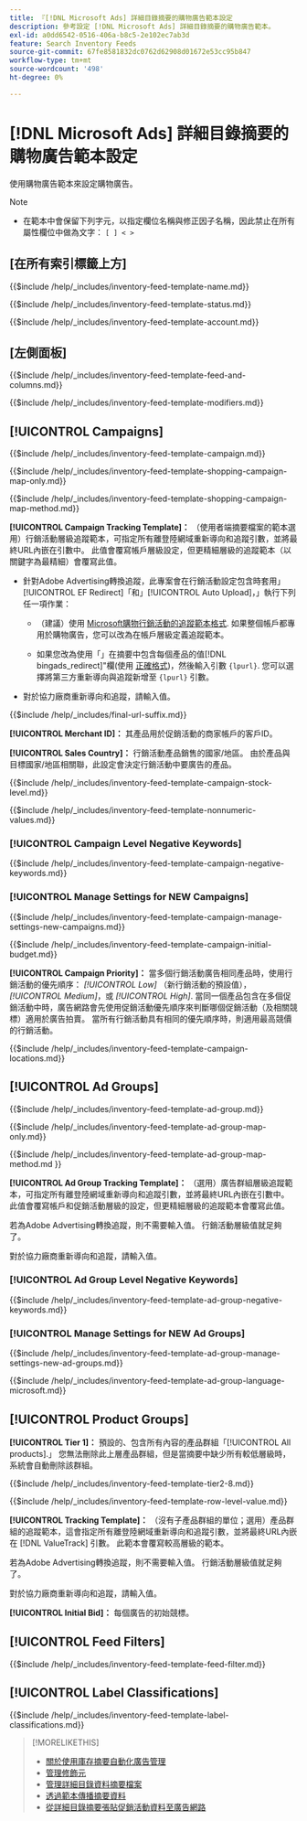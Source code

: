 ```yaml
---
title: 『[!DNL Microsoft Ads] 詳細目錄摘要的購物廣告範本設定
description: 參考設定 [!DNL Microsoft Ads] 詳細目錄摘要的購物廣告範本。
exl-id: a0dd6542-0516-406a-b8c5-2e102ec7ab3d
feature: Search Inventory Feeds
source-git-commit: 67fe8581832dc0762d62908d01672e53cc95b847
workflow-type: tm+mt
source-wordcount: '498'
ht-degree: 0%

---
```


# [!DNL Microsoft Ads] 詳細目錄摘要的購物廣告範本設定

使用購物廣告範本來設定購物廣告。

>[!NOTE]
>
>* 在範本中會保留下列字元，以指定欄位名稱與修正因子名稱，因此禁止在所有屬性欄位中做為文字：  `[ ] < > `


## \[在所有索引標籤上方\]

<!-- **Template Name:** -->

{{$include /help/_includes/inventory-feed-template-name.md}}

<!-- **Status:** -->

{{$include /help/_includes/inventory-feed-template-status.md}}

<!-- **Account:** -->

{{$include /help/_includes/inventory-feed-template-account.md}}

## \[左側面板\]

<!-- **[!UICONTROL Feed &amp; Columns]:** -->

{{$include /help/_includes/inventory-feed-template-feed-and-columns.md}}

<!-- **[!UICONTROL Modifiers]:** -->

{{$include /help/_includes/inventory-feed-template-modifiers.md}}

## [!UICONTROL Campaigns]

<!-- **[!UICONTROL Campaign]:** -->

{{$include /help/_includes/inventory-feed-template-campaign.md}}

<!-- **[!UICONTROL Campaign Map Only]:** -->

{{$include /help/_includes/inventory-feed-template-shopping-campaign-map-only.md}}

<!-- **[!UICONTROL Campaign Map Method]:** -->

{{$include /help/_includes/inventory-feed-template-shopping-campaign-map-method.md}}

**[!UICONTROL Campaign Tracking Template]：** （使用者端摘要檔案的範本選用）行銷活動層級追蹤範本，可指定所有離登陸網域重新導向和追蹤引數，並將最終URL內嵌在引數中。 此值會覆寫帳戶層級設定，但更精細層級的追蹤範本（以關鍵字為最精細）會覆寫此值。

* 針對Adobe Advertising轉換追蹤，此專案會在行銷活動設定包含時套用」[!UICONTROL EF Redirect]「和」[!UICONTROL Auto Upload]，」執行下列任一項作業：

   * （建議）使用 [Microsoft購物行銷活動的追蹤範本格式](/help/search-social-commerce/tracking/formats-click-tracking-microsoft.md). 如果整個帳戶都專用於購物廣告，您可以改為在帳戶層級定義追蹤範本。

   * 如果您改為使用「」在摘要中包含每個產品的值[!DNL bingads_redirect]&quot;欄(使用 [正確格式](/help/search-social-commerce/tracking/formats-click-tracking-microsoft.md))，然後輸入引數 `{lpurl}`. 您可以選擇將第三方重新導向與追蹤新增至 `{lpurl}` 引數。

* 對於協力廠商重新導向和追蹤，請輸入值。

<!-- **[!UICONTROL Campaign Final URL Suffix]:** -->

{{$include /help/_includes/final-url-suffix.md}}

**[!UICONTROL Merchant ID]：** 其產品用於促銷活動的商家帳戶的客戶ID。

**[!UICONTROL Sales Country]：** 行銷活動產品銷售的國家/地區。 由於產品與目標國家/地區相關聯，此設定會決定行銷活動中要廣告的產品。

<!-- **[!UICONTROL Stock Level]:** -->

{{$include /help/_includes/inventory-feed-template-campaign-stock-level.md}}

<!-- **[!UICONTROL This column has non-numeric values]:** -->

{{$include /help/_includes/inventory-feed-template-nonnumeric-values.md}}

### [!UICONTROL Campaign Level Negative Keywords]

{{$include /help/_includes/inventory-feed-template-campaign-negative-keywords.md}}

### [!UICONTROL Manage Settings for NEW Campaigns]

<!-- Flag/check box **[!UICONTROL Manage Settings for NEW Campaigns]:** -->

{{$include /help/_includes/inventory-feed-template-campaign-manage-settings-new-campaigns.md}}

<!-- **[!UICONTROL Initial Budget]:** -->

{{$include /help/_includes/inventory-feed-template-campaign-initial-budget.md}}

**[!UICONTROL Campaign Priority]：** 當多個行銷活動廣告相同產品時，使用行銷活動的優先順序： *[!UICONTROL Low]* （新行銷活動的預設值）， *[!UICONTROL Medium]*，或 *[!UICONTROL High]*. 當同一個產品包含在多個促銷活動中時，廣告網路會先使用促銷活動優先順序來判斷哪個促銷活動（及相關競標）適用於廣告拍賣。 當所有行銷活動具有相同的優先順序時，則適用最高競價的行銷活動。

<!-- **[!UICONTROL Locations]:** -->

{{$include /help/_includes/inventory-feed-template-campaign-locations.md}}

## [!UICONTROL Ad Groups]

<!-- **[!UICONTROL Ad Group]:** -->

{{$include /help/_includes/inventory-feed-template-ad-group.md}}

<!-- **[!UICONTROL Map Only]:** -->

{{$include /help/_includes/inventory-feed-template-ad-group-map-only.md}}

<!-- **[!UICONTROL Map Method]:** -->

{{$include /help/_includes/inventory-feed-template-ad-group-map-method.md }}

**[!UICONTROL Ad Group Tracking Template]：** （選用）廣告群組層級追蹤範本，可指定所有離登陸網域重新導向和追蹤引數，並將最終URL內嵌在引數中。 此值會覆寫帳戶和促銷活動層級的設定，但更精細層級的追蹤範本會覆寫此值。

若為Adobe Advertising轉換追蹤，則不需要輸入值。 行銷活動層級值就足夠了。

對於協力廠商重新導向和追蹤，請輸入值。

### [!UICONTROL Ad Group Level Negative Keywords]

{{$include /help/_includes/inventory-feed-template-ad-group-negative-keywords.md}}

### [!UICONTROL Manage Settings for NEW Ad Groups]

<!-- Flag/check box **[!UICONTROL Manage Settings for NEW Ad Groups]:** -->

{{$include /help/_includes/inventory-feed-template-ad-group-manage-settings-new-ad-groups.md}}

<!-- **[!UICONTROL Languages]:** -->

{{$include /help/_includes/inventory-feed-template-ad-group-language-microsoft.md}}

## [!UICONTROL Product Groups]

**[!UICONTROL Tier 1]：** 預設的、包含所有內容的產品群組「[!UICONTROL All products].」 您無法刪除此上層產品群組，但是當摘要中缺少所有較低層級時，系統會自動刪除該群組。

<!-- **[!UICONTROL Tier 2 - Tier 8]:** -->

{{$include /help/_includes/inventory-feed-template-tier2-8.md}}

<!-- **[!UICONTROL Row Level Value]:** -->

{{$include /help/_includes/inventory-feed-template-row-level-value.md}}

**[!UICONTROL Tracking Template]：** （沒有子產品群組的單位；選用）產品群組的追蹤範本，這會指定所有離登陸網域重新導向和追蹤引數，並將最終URL內嵌在 [!DNL ValueTrack] 引數。 此範本會覆寫較高層級的範本。

若為Adobe Advertising轉換追蹤，則不需要輸入值。 行銷活動層級值就足夠了。

對於協力廠商重新導向和追蹤，請輸入值。

**[!UICONTROL Initial Bid]：** 每個廣告的初始競標。

## [!UICONTROL Feed Filters]

<!-- **\[Feed Filter\]:** -->

{{$include /help/_includes/inventory-feed-template-feed-filter.md}}

## [!UICONTROL Label Classifications]

<!-- **\[Component\] [!UICONTROL Label Classifications] &gt; `[Label Classification and Value`]:** -->

{{$include /help/_includes/inventory-feed-template-label-classifications.md}}

>[!MORELIKETHIS]
>
>* [關於使用庫存摘要自動化廣告管理](../inventory-feeds-about.md)
>* [管理修飾元](../modifiers-manage.md)
>* [管理詳細目錄資料摘要檔案](/help/search-social-commerce/campaign-management/inventory-feeds/feed-files-manage.md)
>* [透過範本傳播摘要資料](../feed-data-propagate.md)
>* [從詳細目錄摘要張貼促銷活動資料至廣告網路](../propagated-data-post.md)
